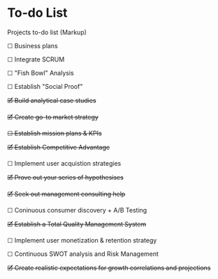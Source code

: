 # To-do List
Projects to-do list (Markup)

☐ Business plans

☐ Integrate SCRUM

☐ "Fish Bowl" Analysis

☐ Establish "Social Proof"

~~🗹 Build analytical case studies~~

~~🗹 Create go-to market strategy~~

~~☐ Establish mission plans & KPIs~~

~~🗹 Establish Competitive Advantage~~

☐ Implement user acquistion strategies

~~🗹 Prove out your series of hypothesises~~

~~🗹 Seek out management consulting help~~

☐ Coninuous consumer discovery + A/B Testing

~~🗹 Establish a Total Quality Management System~~

☐ Implement user monetization & retention strategy

☐ Continuous SWOT analysis and Risk Management

~~🗹 Create realistic expectations for growth correlations and projections~~
